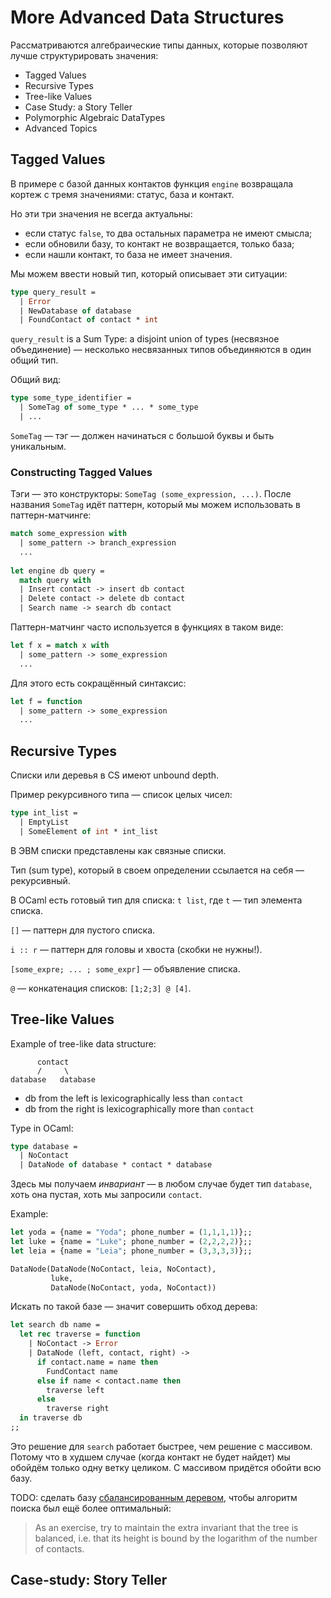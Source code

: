 # More Advanced Data Structures
Рассматриваются алгебраические типы данных, которые позволяют лучше структурировать значения:

- Tagged Values
- Recursive Types
- Tree-like Values
- Case Study: a Story Teller
- Polymorphic Algebraic DataTypes
- Advanced Topics

## Tagged Values
В примере с базой данных контактов функция `engine` возвращала кортеж с тремя значениями: статус, база и контакт.

Но эти три значения не всегда актуальны:

- если статус `false`, то два остальных параметра не имеют смысла;
- если обновили базу, то контакт не возвращается, только база;
- если нашли контакт, то база не имеет значения.

Мы можем ввести новый тип, который описывает эти ситуации:

```ocaml
type query_result =
  | Error
  | NewDatabase of database
  | FoundContact of contact * int
```

`query_result` is a Sum Type: a disjoint union of types (несвязное объединение) — несколько несвязанных типов объединяются в один общий тип.

Общий вид:

```ocaml
type some_type_identifier =
  | SomeTag of some_type * ... * some_type
  | ...
```

`SomeTag` — тэг — должен начинаться с большой буквы и быть уникальным.

### Constructing Tagged Values
Тэги — это конструкторы: `SomeTag (some_expression, ...)`. После названия `SomeTag` идёт паттерн, который мы можем использовать в паттерн-матчинге:

```ocaml
match some_expression with
  | some_pattern -> branch_expression
  ...
                            
let engine db query =
  match query with
  | Insert contact -> insert db contact
  | Delete contact -> delete db contact
  | Search name -> search db contact
```

Паттерн-матчинг часто используется в функциях в таком виде:

```ocaml
let f x = match x with
  | some_pattern -> some_expression
  ...
```

Для этого есть сокращённый синтаксис:

```ocaml
let f = function
  | some_pattern -> some_expression
  ...
```

## Recursive Types
Списки или деревья в CS имеют unbound depth.

Пример рекурсивного типа — список целых чисел:

```ocaml
type int_list =
  | EmptyList
  | SomeElement of int * int_list
```

В ЭВМ списки представлены как связные списки.

Тип (sum type), который в своем определении ссылается на себя — рекурсивный.

В OCaml есть готовый тип для списка: `t list`, где `t` — тип элемента списка.

`[]` — паттерн для пустого списка.

`i :: r` — паттерн для головы и хвоста (скобки не нужны!).

`[some_expre; ... ; some_expr]` — объявление списка.

`@` — конкатенация списков: `[1;2;3] @ [4]`.

## Tree-like Values
Example of tree-like data structure:

```
      contact
      /     \
database   database
```

- db from the left is lexicographically less than `contact`
- db from the right is lexicographically more than `contact`

Type in OCaml:

```ocaml
type database =
  | NoContact
  | DataNode of database * contact * database
```

Здесь мы получаем _инвариант_ — в любом случае будет тип `database`, хоть она пустая, хоть мы запросили `contact`.

Example:

```ocaml
let yoda = {name = "Yoda"; phone_number = (1,1,1,1)};;
let luke = {name = "Luke"; phone_number = (2,2,2,2)};;
let leia = {name = "Leia"; phone_number = (3,3,3,3)};;

DataNode(DataNode(NoContact, leia, NoContact),
         luke,
         DataNode(NoContact, yoda, NoContact))
```

Искать по такой базе — значит совершить обход дерева:

```ocaml
let search db name =
  let rec traverse = function
    | NoContact -> Error
    | DataNode (left, contact, right) ->
      if contact.name = name then
        FundContact name
      else if name < contact.name then
        traverse left
      else
        traverse right
  in traverse db
;;
```

Это решение для `search` работает быстрее, чем решение с массивом. Потому что в худшем случае (когда контакт не будет найдет) мы обойдём только одну ветку целиком. С массивом придётся обойти всю базу.

TODO: сделать базу [сбалансированным деревом](https://www.youtube.com/watch?v=WXXetwePSRk), чтобы алгоритм поиска был ещё более оптимальный:

> As an exercise, try to maintain the extra invariant that the tree is balanced, i.e. that its height is bound by the logarithm of the number of contacts.

## Case-study: Story Teller